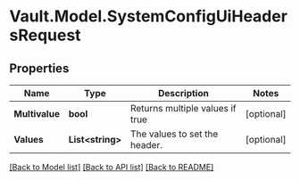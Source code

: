 # Vault.Model.SystemConfigUiHeadersRequest

## Properties

Name | Type | Description | Notes
------------ | ------------- | ------------- | -------------
**Multivalue** | **bool** | Returns multiple values if true | [optional] 
**Values** | **List&lt;string&gt;** | The values to set the header. | [optional] 

[[Back to Model list]](../README.md#documentation-for-models) [[Back to API list]](../README.md#documentation-for-api-endpoints) [[Back to README]](../README.md)

